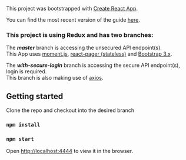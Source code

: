 This project was bootstrapped with [Create React App](https://github.com/facebookincubator/create-react-app).

You can find the most recent version of the guide [here](https://github.com/facebookincubator/create-react-app/blob/master/packages/react-scripts/template/README.md).

### This project is using Redux and has two branches:

The ___master___ branch is accessing the unsecured API endpoint(s).<br>
This App uses [moment.js](https://momentjs.com/), [react-pager (stateless)](https://github.com/AZaviruha/pager) and [Bootstrap 3.x](https://getbootstrap.com/docs/3.3/).

The ___with-secure-login___ branch is accessing the secure API endpoint(s), login is required.<br>
This branch is also making use of [axios](https://www.npmjs.com/package/axios).

## Getting started

Clone the repo and checkout into the desired branch

### `npm install`
### `npm start`

Open [http://localhost:4444](http://localhost:4444) to view it in the browser.

